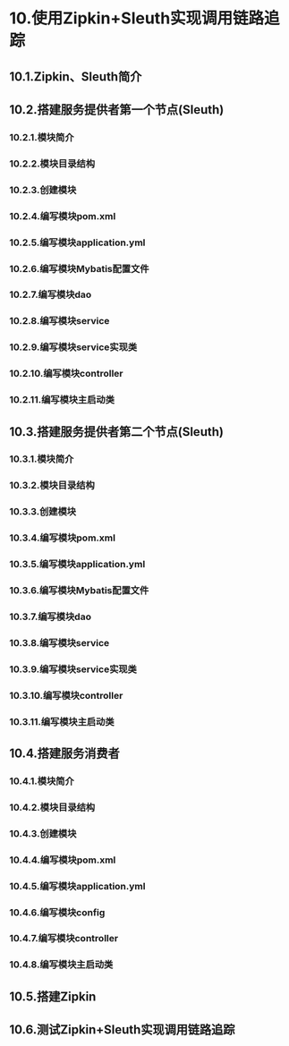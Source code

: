 # 10.使用Zipkin+Sleuth实现调用链路追踪
## 10.1.Zipkin、Sleuth简介
## 10.2.搭建服务提供者第一个节点(Sleuth)
### 10.2.1.模块简介
### 10.2.2.模块目录结构
### 10.2.3.创建模块
### 10.2.4.编写模块pom.xml
### 10.2.5.编写模块application.yml
### 10.2.6.编写模块Mybatis配置文件
### 10.2.7.编写模块dao
### 10.2.8.编写模块service
### 10.2.9.编写模块service实现类
### 10.2.10.编写模块controller
### 10.2.11.编写模块主启动类
## 10.3.搭建服务提供者第二个节点(Sleuth)
### 10.3.1.模块简介
### 10.3.2.模块目录结构
### 10.3.3.创建模块
### 10.3.4.编写模块pom.xml
### 10.3.5.编写模块application.yml
### 10.3.6.编写模块Mybatis配置文件
### 10.3.7.编写模块dao
### 10.3.8.编写模块service
### 10.3.9.编写模块service实现类
### 10.3.10.编写模块controller
### 10.3.11.编写模块主启动类
## 10.4.搭建服务消费者
### 10.4.1.模块简介
### 10.4.2.模块目录结构
### 10.4.3.创建模块
### 10.4.4.编写模块pom.xml
### 10.4.5.编写模块application.yml
### 10.4.6.编写模块config
### 10.4.7.编写模块controller
### 10.4.8.编写模块主启动类
## 10.5.搭建Zipkin
## 10.6.测试Zipkin+Sleuth实现调用链路追踪
